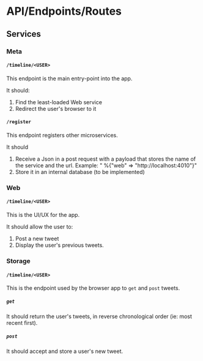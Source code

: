 # API/Endpoints/Routes

## Services

### Meta

#### `/timeline/<USER>`

This endpoint is the main entry-point into the app.

It should:

1. Find the least-loaded Web service
2. Redirect the user's browser to it

#### `/register`

This endpoint registers other microservices.

It should

1. Receive a Json in a post request with a payload that stores the name of the service and the url. Example: " %{"web" => "http://localhost:4010"}"
2. Store it in an internal database (to be implemented)




### Web

#### `/timeline/<USER>`

This is the UI/UX for the app.

It should allow the user to:

1. Post a new tweet
2. Display the user's previous tweets.

### Storage

#### `/timeline/<USER>`

This is the endpoint used by the browser app to `get` and `post` tweets.

##### `get`

It should return the user's tweets, in reverse chronological order (ie: most recent first).

##### `post`

It should accept and store a user's new tweet.

